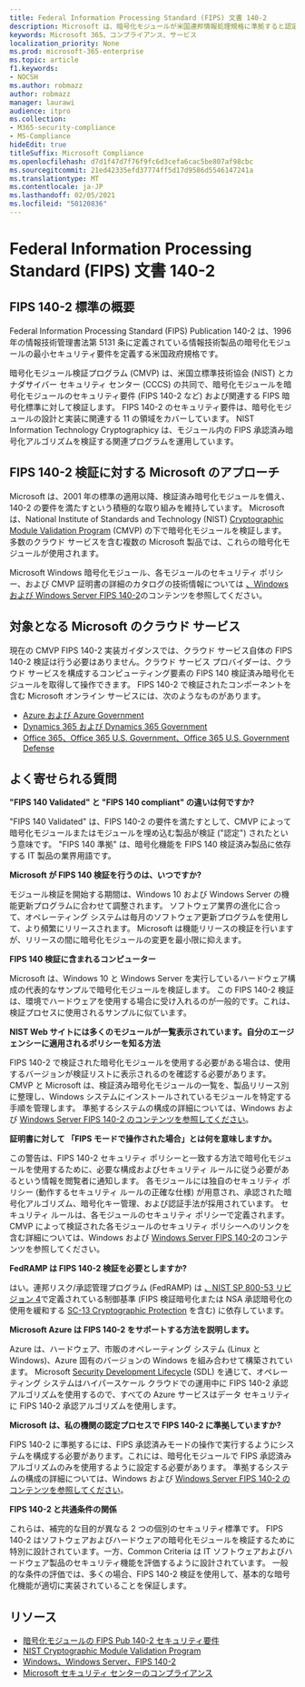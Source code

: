 ```yaml
---
title: Federal Information Processing Standard (FIPS) 文書 140-2
description: Microsoft は、暗号化モジュールが米国連邦情報処理規格に準拠すると認定しています。
keywords: Microsoft 365、コンプライアンス、サービス
localization_priority: None
ms.prod: microsoft-365-enterprise
ms.topic: article
f1.keywords:
- NOCSH
ms.author: robmazz
author: robmazz
manager: laurawi
audience: itpro
ms.collection:
- M365-security-compliance
- MS-Compliance
hideEdit: true
titleSuffix: Microsoft Compliance
ms.openlocfilehash: d7d1f47d7f76f9fc6d3cefa6cac5be807af98cbc
ms.sourcegitcommit: 21ed42335efd37774ff5d17d9586d5546147241a
ms.translationtype: MT
ms.contentlocale: ja-JP
ms.lasthandoff: 02/05/2021
ms.locfileid: "50120836"
---
```

# <a name="federal-information-processing-standard-fips-publication-140-2"></a>Federal Information Processing Standard (FIPS) 文書 140-2

## <a name="fips-140-2-standard-overview"></a>FIPS 140-2 標準の概要

Federal Information Processing Standard (FIPS) Publication 140-2 は、1996 年の情報技術管理書法第 5131 条に定義されている情報技術製品の暗号化モジュールの最小セキュリティ要件を定義する米国政府規格です。

暗号化モジュール検証プログラム (CMVP) は、米国立標準技術協会 (NIST) とカナダサイバー セキュリティ センター (CCCS) の共同で、暗号化モジュールを暗号化モジュールのセキュリティ要件 (FIPS 140-2 など) および関連する FIPS 暗号化標準に対して検証します。 [](https://csrc.nist.gov/Projects/cryptographic-module-validation-program) FIPS 140-2 のセキュリティ要件は、暗号化モジュールの設計と実装に関連する 11 の領域をカバーしています。 NIST Information Technology Cryptographicy は、モジュール内の FIPS 承認済み暗号化アルゴリズムを検証する関連プログラムを運用しています。

## <a name="microsofts-approach-to-fips-140-2-validation"></a>FIPS 140-2 検証に対する Microsoft のアプローチ

Microsoft は、2001 年の標準の適用以降、検証済み暗号化モジュールを備え、140-2 の要件を満たすという積極的な取り組みを維持しています。 Microsoft は、National Institute of Standards and Technology (NIST) [Cryptographic Module Validation Program](https://csrc.nist.gov/Projects/cryptographic-module-validation-program) (CMVP) の下で暗号化モジュールを検証します。 多数のクラウド サービスを含む複数の Microsoft 製品では、これらの暗号化モジュールが使用されます。

Microsoft Windows 暗号化モジュール、各モジュールのセキュリティ ポリシー、および CMVP 証明書の詳細のカタログの技術情報については [、Windows および Windows Server FIPS 140-2](https://aka.ms/AA6ehud)のコンテンツを参照してください。

## <a name="microsoft-in-scope-cloud-services"></a>対象となる Microsoft のクラウド サービス

現在の CMVP FIPS 140-2 実装ガイダンスでは、クラウド サービス自体の FIPS 140-2 検証は行う必要はありません。クラウド サービス プロバイダーは、クラウド サービスを構成するコンピューティング要素の FIPS 140 検証済み暗号化モジュールを取得して操作できます。 FIPS 140-2 で検証されたコンポーネントを含む Microsoft オンライン サービスには、次のようなものがあります。

- [Azure および Azure Government](/azure/azure-government/documentation-government-plan-security)
- [Dynamics 365 および Dynamics 365 Government](/microsoft-365/compliance/office-365-encryption-in-microsoft-dynamics-365)
- [Office 365、Office 365 U.S. Government、Office 365 U.S. Government Defense](/microsoft-365/compliance/office-365-encryption-risks-and-protections)

## <a name="frequently-asked-questions"></a>よく寄せられる質問

**"FIPS 140 Validated" と "FIPS 140 compliant" の違いは何ですか?**

"FIPS 140 Validated" は、FIPS 140-2 の要件を満たすとして、CMVP によって暗号化モジュールまたはモジュールを埋め込む製品が検証 ("認定") されたという意味です。 "FIPS 140 準拠" は、暗号化機能を FIPS 140 検証済み製品に依存する IT 製品の業界用語です。

**Microsoft が FIPS 140 検証を行うのは、いつですか?**

モジュール検証を開始する期間は、Windows 10 および Windows Server の機能更新プログラムに合わせて調整されます。 ソフトウェア業界の進化に合って、オペレーティング システムは毎月のソフトウェア更新プログラムを使用して、より頻繁にリリースされます。 Microsoft は機能リリースの検証を行いますが、リリースの間に暗号化モジュールの変更を最小限に抑えます。

**FIPS 140 検証に含まれるコンピューター**

Microsoft は、Windows 10 と Windows Server を実行しているハードウェア構成の代表的なサンプルで暗号化モジュールを検証します。 この FIPS 140-2 検証は、環境でハードウェアを使用する場合に受け入れるのが一般的です。これは、検証プロセスに使用されるサンプルに似ています。

**NIST Web サイトには多くのモジュールが一覧表示されています。自分のエージェンシーに適用されるポリシーを知る方法**

FIPS 140-2 で検証された暗号化モジュールを使用する必要がある場合は、使用するバージョンが検証リストに表示されるのを確認する必要があります。 CMVP と Microsoft は、検証済み暗号化モジュールの一覧を、製品リリース別に整理し、Windows システムにインストールされているモジュールを特定する手順を管理します。 準拠するシステムの構成の詳細については、Windows および [Windows Server FIPS 140-2 のコンテンツを参照してください](https://aka.ms/AA6ehud)。

**証明書に対して 「FIPS モードで操作された場合」とは何を意味しますか。**

この警告は、FIPS 140-2 セキュリティ ポリシーと一致する方法で暗号化モジュールを使用するために、必要な構成およびセキュリティ ルールに従う必要があるという情報を閲覧者に通知します。 各モジュールには独自のセキュリティ ポリシー (動作するセキュリティ ルールの正確な仕様) が用意され、承認された暗号化アルゴリズム、暗号化キー管理、および認証手法が採用されています。 セキュリティ ルールは、各モジュールのセキュリティ ポリシーで定義されます。 CMVP によって検証された各モジュールのセキュリティ ポリシーへのリンクを含む詳細については、Windows および [Windows Server FIPS 140-2](https://aka.ms/AA6ehud)のコンテンツを参照してください。

**FedRAMP は FIPS 140-2 検証を必要としますか?**

はい。連邦リスク/承認管理プログラム (FedRAMP) は [、NIST SP 800-53 リビジョン 4](https://nvd.nist.gov/800-53/Rev4/)で定義されている制御基準 (FIPS 検証暗号化または NSA 承認暗号化の使用を緩和する [SC-13 Cryptographic Protection](https://nvd.nist.gov/800-53/Rev4/control/SC-13) を含む) に依存しています。

**Microsoft Azure は FIPS 140-2 をサポートする方法を説明します。**

Azure は、ハードウェア、市販のオペレーティング システム (Linux と Windows)、Azure 固有のバージョンの Windows を組み合わせて構築されています。 Microsoft [Security Development Lifecycle](https://www.microsoft.com/securityengineering/sdl/) (SDL) を通じて、オペレーティング システムはハイパースケール クラウドでの運用中に FIPS 140-2 承認アルゴリズムを使用するので、すべての Azure サービスはデータ セキュリティに FIPS 140-2 承認アルゴリズムを使用します。

**Microsoft は、私の機関の認定プロセスで FIPS 140-2 に準拠していますか?**

FIPS 140-2 に準拠するには、FIPS 承認済みモードの操作で実行するようにシステムを構成する必要があります。これには、暗号化モジュールで FIPS 承認済みアルゴリズムのみを使用するように設定する必要があります。 準拠するシステムの構成の詳細については、Windows および [Windows Server FIPS 140-2 のコンテンツを参照してください](https://aka.ms/AA6ehud)。

**FIPS 140-2 と共通条件の関係**

これらは、補完的な目的が異なる 2 つの個別のセキュリティ標準です。 FIPS 140-2 はソフトウェアおよびハードウェアの暗号化モジュールを検証するために特別に設計されています。一方、Common Criteria は IT ソフトウェアおよびハードウェア製品のセキュリティ機能を評価するように設計されています。 一般的な条件の評価では、多くの場合、FIPS 140-2 検証を使用して、基本的な暗号化機能が適切に実装されていることを保証します。

## <a name="resources"></a>リソース

- [暗号化モジュールの FIPS Pub 140-2 セキュリティ要件](https://csrc.nist.gov/publications/fips/fips140-2/fips1402.pdf)
- [NIST Cryptographic Module Validation Program](https://csrc.nist.gov/groups/STM/cmvp/index.html)
- [Windows、Windows Server、FIPS 140-2](/windows/security/threat-protection/fips-140-validation)
- [Microsoft セキュリティ センターのコンプライアンス](https://www.microsoft.com/trust-center/compliance/compliance-overview)
